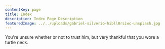 ```yaml
---
contentKey: page
title: Index
description: Index Page Description
featuredImage: ../../uploads/gabriel-silverio-hibll8rsiwc-unsplash.jpg
---
```


You're unsure whether or not to trust him, but very thankful that you wore a turtle neck.
